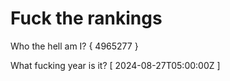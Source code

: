 # Fuck the rankings

Who the hell am I?
{ 4965277 }

What fucking year is it?
[ 2024-08-27T05:00:00Z ]
